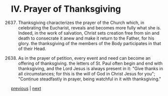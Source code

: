 # IV. Prayer of Thanksgiving

2637. Thanksgiving characterizes the prayer of the Church which, in celebrating the Eucharist, reveals and becomes more fully what she is. Indeed, in the work of salvation, Christ sets creation free from sin and death to consecrate it anew and make it return to the Father, for his glory. the thanksgiving of the members of the Body participates in that of their Head.

2638. As in the prayer of petition, every event and need can become an offering of thanksgiving. the letters of St. Paul often begin and end with thanksgiving, and the Lord Jesus is always present in it: "Give thanks in all circumstances; for this is the will of God in Christ Jesus for you"; "Continue steadfastly in prayer, being watchful in it with thanksgiving."

[previous](https://github.com/Tenari/non-fiction/blob/master/catechism/__P98.md) | [next](https://github.com/Tenari/non-fiction/blob/master/catechism/__P9A.md)